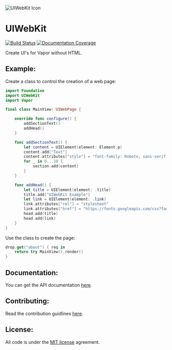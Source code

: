 ![UIWebKit Icon](https://raw.githubusercontent.com/calebkleveter/UIWebKit/develop/icons/uiwebkit-icon-trimmed.png)

# UIWebKit

[![Build Status](https://travis-ci.org/calebkleveter/UIWebKit.svg?branch=master)](https://travis-ci.org/calebkleveter/UIWebKit)
[![Documentation Coverage](https://raw.githubusercontent.com/calebkleveter/UIWebKit/master/docs/badge.svg)](https://calebkleveter.github.io/UIWebKit-Docs/)

Create UI's for Vapor without HTML.

## Example:

Create a class to control the creation of a web page:

```swift
import Foundation
import UIWebKit
import Vapor

final class MainView: UIWebPage {

    override func configure() {
        addSectionText()
        addHead()
    }

    func addSectionText() {
        let content = UIElement(element: Element.p)
        content.add("Text")
        content.attributes["style"] = "font-family: Roboto, sans-serif;"
        for _ in 0...10 {
            section.add(content)
        }
    }

    func addHead() {
        let title = UIElement(element: .title)
        title.add("UIWebKit Example")
        let link = UIElement(element: .link)
        link.attributes["rel"] = "stylesheet"
        link.attributes["href"] = "https://fonts.googleapis.com/css?family=Roboto"
        head.add(title)
        head.add(link)
    }
}
```

Use the class to create the page:

```swift
drop.get("about") { req in
    return try MainView().render()
}
```
## Documentation:

You can get the API documentation [here](https://calebkleveter.github.io/UIWebKit-Docs/).

## Contributing:

Read the contribution guidlines [here](https://github.com/calebkleveter/UIWebKit/blob/master/CONTRIBUTING.md).

## License:

All code is under the [MIT license](https://github.com/calebkleveter/UIWebKit/blob/master/LICENSE) agreement.
